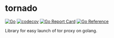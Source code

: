 # tornado

[![Go](https://github.com/xorcare/tornado/actions/workflows/go.yml/badge.svg?branch=main)](https://github.com/xorcare/tornado/actions/workflows/go.yml)
[![codecov](https://codecov.io/gh/xorcare/tornado/branch/main/graph/badge.svg?branch=main)](https://codecov.io/gh/xorcare/tornado)
[![Go Report Card](https://goreportcard.com/badge/github.com/xorcare/tornado)](https://goreportcard.com/report/github.com/xorcare/tornado)
[![Go Reference](https://pkg.go.dev/badge/github.com/xorcare/tornado.svg)](https://pkg.go.dev/github.com/xorcare/tornado)

Library for easy launch of tor proxy on golang.